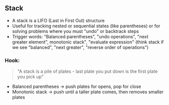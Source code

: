 ## Stack
- A stack is a LIFO (Last in First Out) structure
- Useful for tracking nested or sequential states (like parentheses) or for solving problems where you must "undo" or backtrack steps
- Trigger words: "Balanced parentheses", "undo operations", "next greater element", monotonic stack", "evaluate expression" (think stack if we see "balanced", "next greater", "reverse order of operations")

### Hook:
>"A stack is a pile of plates - last plate you put down is the first plate you pick up"
- Balanced parentheses -> push plates for opens, pop for close
- Monotonic stack -> push until a taller plate comes, then removes smaller plates